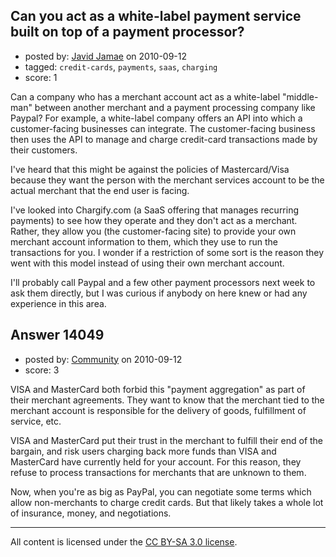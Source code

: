 ## Can you act as a white-label payment service built on top of a payment processor?

- posted by: [Javid Jamae](https://stackexchange.com/users/-1/4142-javid-jamae) on 2010-09-12
- tagged: `credit-cards`, `payments`, `saas`, `charging`
- score: 1

Can a company who has a merchant account act as a white-label "middle-man" between another merchant and a payment processing company like Paypal? For example, a white-label company offers an API into which a customer-facing businesses can integrate. The customer-facing business then uses the API to manage and charge credit-card transactions made by their customers. 

I've heard that this might be against the policies of Mastercard/Visa because they want the person with the merchant services account to be the actual merchant that the end user is facing. 

I've looked into Chargify.com (a SaaS offering that manages recurring payments) to see how they operate and they don't act as a merchant. Rather, they allow you (the customer-facing site) to provide your own merchant account information to them, which they use to run the transactions for you. I wonder if a restriction of some sort is the reason they went with this model instead of using their own merchant account.

I'll probably call Paypal and a few other payment processors next week to ask them directly, but I was curious if anybody on here knew or had any experience in this area.


## Answer 14049

- posted by: [Community](https://stackexchange.com/users/-1/-1-community) on 2010-09-12
- score: 3

VISA and MasterCard both forbid this "payment aggregation" as part of their merchant agreements.  They want to know that the merchant tied to the merchant account is responsible for the delivery of goods, fulfillment of service, etc.

VISA and MasterCard put their trust in the merchant to fulfill their end of the bargain, and risk users charging back more funds than VISA and MasterCard have currently held for your account.  For this reason, they refuse to process transactions for merchants that are unknown to them.

Now, when you're as big as PayPal, you can negotiate some terms which allow non-merchants to charge credit cards.  But that likely takes a whole lot of insurance, money, and negotiations.



---

All content is licensed under the [CC BY-SA 3.0 license](https://creativecommons.org/licenses/by-sa/3.0/).
